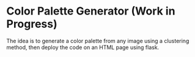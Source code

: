 # Color Palette Generator (Work in Progress)
The idea is to generate a color palette from any image using a clustering method, then deploy the code on an HTML page using flask.
